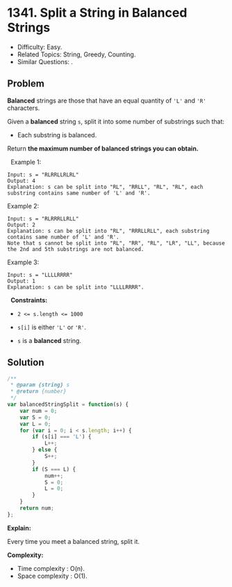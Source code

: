 # 1341. Split a String in Balanced Strings

- Difficulty: Easy.
- Related Topics: String, Greedy, Counting.
- Similar Questions: .

## Problem

**Balanced** strings are those that have an equal quantity of ```'L'``` and ```'R'``` characters.

Given a **balanced** string ```s```, split it into some number of substrings such that:


	
- Each substring is balanced.


Return **the **maximum** number of balanced strings you can obtain.**

 
Example 1:

```
Input: s = "RLRRLLRLRL"
Output: 4
Explanation: s can be split into "RL", "RRLL", "RL", "RL", each substring contains same number of 'L' and 'R'.
```

Example 2:

```
Input: s = "RLRRRLLRLL"
Output: 2
Explanation: s can be split into "RL", "RRRLLRLL", each substring contains same number of 'L' and 'R'.
Note that s cannot be split into "RL", "RR", "RL", "LR", "LL", because the 2nd and 5th substrings are not balanced.
```

Example 3:

```
Input: s = "LLLLRRRR"
Output: 1
Explanation: s can be split into "LLLLRRRR".
```

 
**Constraints:**


	
- ```2 <= s.length <= 1000```
	
- ```s[i]``` is either ```'L'``` or ```'R'```.
	
- ```s``` is a **balanced** string.



## Solution

```javascript
/**
 * @param {string} s
 * @return {number}
 */
var balancedStringSplit = function(s) {
    var num = 0;
    var S = 0;
    var L = 0;
    for (var i = 0; i < s.length; i++) {
        if (s[i] === 'L') {
            L++;
        } else {
            S++;
        }
        if (S === L) {
            num++;
            S = 0;
            L = 0;
        }
    }
    return num;
};
```

**Explain:**

Every time you meet a balanced string, split it.

**Complexity:**

* Time complexity : O(n).
* Space complexity : O(1).
